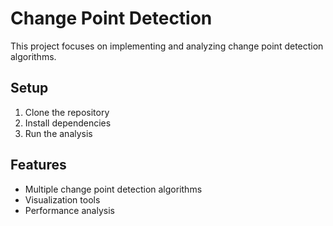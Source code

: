 # Change Point Detection

This project focuses on implementing and analyzing change point detection algorithms.

## Setup

1. Clone the repository
2. Install dependencies
3. Run the analysis

## Features

- Multiple change point detection algorithms
- Visualization tools
- Performance analysis
